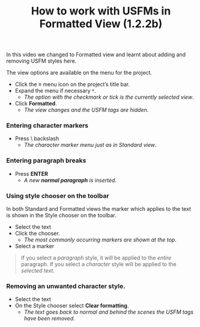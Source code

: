 ﻿---
title: How to work with USFMs  in Formatted View (1.2.2b)
---
In this video we changed to Formatted view and learnt about adding and removing USFM styles here.

The view options are available on the menu for the project.

-   Click the **≡** menu icon on the project’s title bar.
-   Expand the menu if necessary ˅.  
    -  *The option with the checkmark or tick is the currently selected view*.
-   Click **Formatted**.  
    -  *The view changes and the USFM tags are hidden*.

### Entering character markers

-   Press \\ backslash  
    -  *The character marker menu just as in Standard view*.

### Entering paragraph breaks

-   Press **ENTER**  
    -  *A new **normal paragraph** is inserted*.

### Using style chooser on the toolbar

In both Standard and Formatted views the marker which applies to the text is shown in the Style chooser on the toolbar.

-   Select the text
-   Click the chooser.  
    -  *The most commonly occurring markers are shown at the top*.
-   Select a marker
>   If you select a *paragraph* style, it will be applied to the *entire* paragraph.
>   If you select a *character* style will be applied to the *selected text*.

### Removing an unwanted character style.

-   Select the text
-   On the Style chooser select **Clear formatting**.  
    -  *The text goes back to normal and behind the scenes the USFM tags have been removed*.

